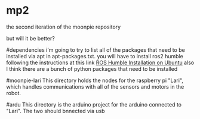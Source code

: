 # mp2
the second iteration of the moonpie repository

but will it be better?

#dependencies
i'm going to try to list all of the packages that need to be installed via apt in apt-packages.txt.
you will have to install ros2 humble following the instructions at this link [ROS Humble Installation on Ubuntu](https://docs.ros.org/en/humble/Installation/Ubuntu-Install-Debs.html)
also I think there are a bunch of python packages that need to be installed


#moonpie-lari
This directory holds the nodes for the raspberry pi "Lari", which handles communications with all of the sensors and motors in the robot.

#ardu 
This directory is the arduino project for the arduino connected to "Lari". The two should bnnected via usb
